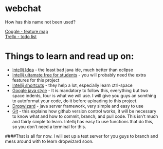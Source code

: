 webchat
=======

How has this name not been used?


[Coggle - feature map](https://coggle.it/diagram/548413a31a151b440c19fa6e)  
[Trello - todo list](https://trello.com/b/gZYLNKpP/webchat)

Things to learn and read up on:
===============================

* [Intellij Idea](https://www.jetbrains.com/idea/) - the least bad java ide, much better than eclipse
* [Intellij ultamate free for students](https://www.jetbrains.com/student/) - you will probably need the extra features for this project
* [Intellij shortcuts](https://stackoverflow.com/questions/294167/what-are-the-most-useful-intellij-idea-keyboard-shortcuts) - they help a lot, especially learn ctrl-space
* [Google java style](https://google-styleguide.googlecode.com/svn/trunk/javaguide.html) - It is mandatory to follow this, everything but two space indents, four is what we will use. I will give you guys an somthing to autoformat your code, do it before uploading to this project.
* [Dropwizard](http://dropwizard.io/) - java server framework, very simple and easy to use
* [Git](https://guides.github.com/introduction/flow/index.html) - this explains how github version control works, it will be necessary to know what and how to commit, branch, and pull code. This isn't much and fairly simple to learn. Intellij has easy to use functions that do this, so you don't need a terminal for this.

####That is all for now. I will set up a test server for you guys to branch and mess around with to learn dropwizard soon.

